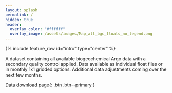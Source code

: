 ```yaml
---
layout: splash
permalink: /
hidden: true
header:
  overlay_color: "#ffffff"
  overlay_image: /assets/images/Map_all_bgc_floats_no_legend.png
---
```


{% include feature_row id="intro" type="center" %}

A dataset containing all available biogeochemical Argo data with a secondary quality control applied. Data available as individual float files or in monthly 1x1 gridded options. Additional data adjustments coming over the next few months. 

[Data download page](about/){: .btn .btn--primary }
